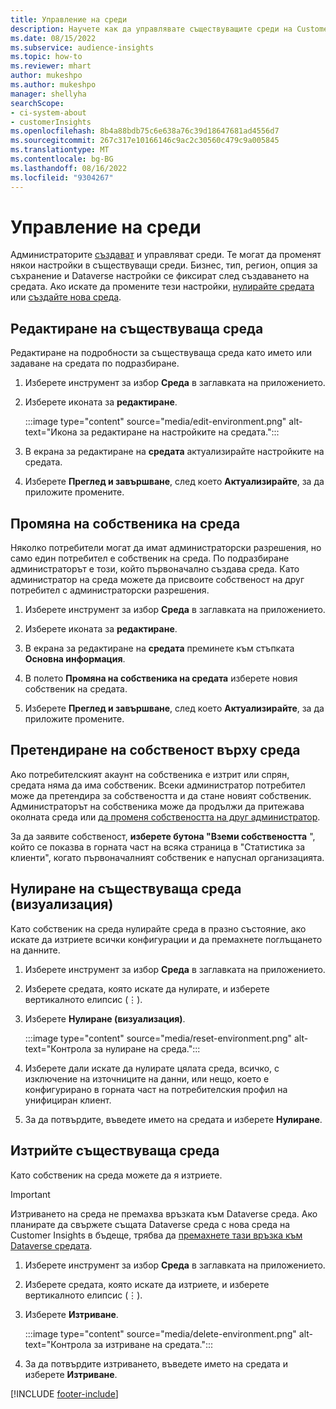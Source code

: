```yaml
---
title: Управление на среди
description: Научете как да управлявате съществуващите среди на Customer Insights като администратор."
ms.date: 08/15/2022
ms.subservice: audience-insights
ms.topic: how-to
ms.reviewer: mhart
author: mukeshpo
ms.author: mukeshpo
manager: shellyha
searchScope:
- ci-system-about
- customerInsights
ms.openlocfilehash: 8b4a88bdb75c6e638a76c39d18647681ad4556d7
ms.sourcegitcommit: 267c317e10166146c9ac2c30560c479c9a005845
ms.translationtype: MT
ms.contentlocale: bg-BG
ms.lasthandoff: 08/16/2022
ms.locfileid: "9304267"
---
```

# <a name="manage-environments"></a>Управление на среди

Администраторите [създават](create-environment.md) и управляват среди. Те могат да променят някои настройки в съществуващи среди. Бизнес, тип, регион, опция за съхранение и Dataverse настройки се фиксират след създаването на средата. Ако искате да промените тези настройки, [нулирайте средата](#reset-an-existing-environment-preview) или [създайте нова среда](create-environment.md).

## <a name="edit-an-existing-environment"></a>Редактиране на съществуваща среда

Редактиране на подробности за съществуваща среда като името или задаване на средата по подразбиране.

1. Изберете инструмент за избор **Среда** в заглавката на приложението.

1. Изберете иконата за **редактиране**.

   :::image type="content" source="media/edit-environment.png" alt-text="Икона за редактиране на настройките на средата.":::

1. В екрана за редактиране на **средата** актуализирайте настройките на средата.

1. Изберете **Преглед и завършване**, след което **Актуализирайте**, за да приложите промените.

## <a name="change-the-owner-of-an-environment"></a>Промяна на собственика на среда

Няколко потребители могат да имат администраторски разрешения, но само един потребител е собственик на среда. По подразбиране администраторът е този, който първоначално създава среда. Като администратор на среда можете да присвоите собственост на друг потребител с администраторски разрешения.

1. Изберете инструмент за избор **Среда** в заглавката на приложението.

1. Изберете иконата за **редактиране**.

1. В екрана за редактиране на **средата** преминете към стъпката **Основна информация**.

1. В полето **Промяна на собственика на средата** изберете новия собственик на средата.  

1. Изберете **Преглед и завършване**, след което **Актуализирайте**, за да приложите промените.

## <a name="claim-ownership-of-an-environment"></a>Претендиране на собственост върху среда

Ако потребителският акаунт на собственика е изтрит или спрян, средата няма да има собственик. Всеки администратор потребител може да претендира за собствеността и да стане новият собственик. Администраторът на собственика може да продължи да притежава околната среда или [да променя собствеността на друг администратор](#change-the-owner-of-an-environment).

За да заявите собственост, **изберете бутона "Вземи собствеността** ", който се показва в горната част на всяка страница в "Статистика за клиенти", когато първоначалният собственик е напуснал организацията.

## <a name="reset-an-existing-environment-preview"></a>Нулиране на съществуваща среда (визуализация)

Като собственик на среда нулирайте среда в празно състояние, ако искате да изтриете всички конфигурации и да премахнете поглъщането на данните.

1. Изберете инструмент за избор **Среда** в заглавката на приложението.

1. Изберете средата, която искате да нулирате, и изберете вертикалното елипсис (&vellip;).

1. Изберете **Нулиране (визуализация)**.

   :::image type="content" source="media/reset-environment.png" alt-text="Контрола за нулиране на среда.":::

1. Изберете дали искате да нулирате цялата среда, всичко, с изключение на източниците на данни, или нещо, което е конфигурирано в горната част на потребителския профил на унифициран клиент.

1. За да потвърдите, въведете името на средата и изберете **Нулиране**.

## <a name="delete-an-existing-environment"></a>Изтрийте съществуваща среда

Като собственик на среда можете да я изтриете.

> [!IMPORTANT]
> Изтриването на среда не премахва връзката към Dataverse среда. Ако планирате да свържете същата Dataverse среда с нова среда на Customer Insights в бъдеще, трябва да [премахнете тази връзка към Dataverse средата](customer-insights-dataverse.md#remove-an-existing-connection-to-a-dataverse-environment).

1. Изберете инструмент за избор **Среда** в заглавката на приложението.

1. Изберете средата, която искате да изтриете, и изберете вертикалното елипсис (&vellip;). 

1. Изберете **Изтриване**.

   :::image type="content" source="media/delete-environment.png" alt-text="Контрола за изтриване на средата.":::

1. За да потвърдите изтриването, въведете името на средата и изберете **Изтриване**.

[!INCLUDE [footer-include](includes/footer-banner.md)]
